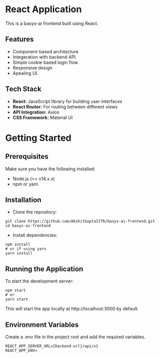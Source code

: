 # React Application
This is a basys-ai frontend built using React.

## Features
- Component-based architecture
- Integeration with backend API.
- Simple cookie based login flow.
- Responsive design
- Apealing UI.

## Tech Stack
- **React:** JavaScript library for building user interfaces
- **React Router:** For routing between different views
- **API Integration:** Axios
- **CSS Framework:** Material UI

# Getting Started
## Prerequisites
Make sure you have the following installed:
- Node.js (>= v14.x.x)
- npm or yarn

## Installation
- Clone the repository:
```
git clone https://github.com/AkshitGuptaIITR/basys-ai-frontend.git
cd basys-ai-frontend
```
- Install dependencies:
```
npm install
# or if using yarn
yarn install
```
## Running the Application
To start the development server:
```
npm start
# or
yarn start
```
This will start the app locally at http://localhost:3000 by default.

## Environment Variables
Create a .env file in the project root and add the required variables.
```
REACT_APP_SERVER_URL={backend-url}/api/v1
REACT_APP_ENV=
```

